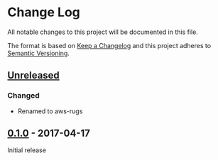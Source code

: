 # Change Log

All notable changes to this project will be documented in this file.

The format is based on [Keep a Changelog](http://keepachangelog.com/)
and this project adheres to [Semantic Versioning](http://semver.org/).

## [Unreleased]

[Unreleased]: https://github.com/atomist/aws-rugs/compare/0.1.0...HEAD

### Changed

-   Renamed to aws-rugs

## [0.1.0] - 2017-04-17

[0.1.0]: https://github.com/atomist/aws-rugs/tree/0.1.0

Initial release
